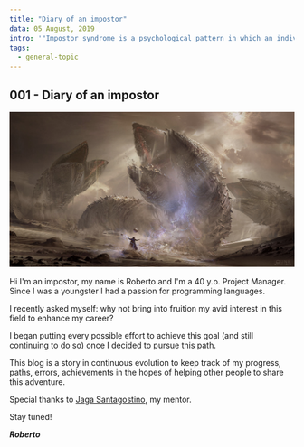 ```yaml
---
title: "Diary of an impostor"
data: 05 August, 2019
intro: '"Impostor syndrome is a psychological pattern in which an individual doubts their accomplishments despite external evidence of their competence"'
tags:
  - general-topic
---
```


## 001 - Diary of an impostor

![dune](../001/dune.jpg)

Hi I'm an impostor, my name is Roberto and I'm a 40 y.o. Project Manager. Since I was a youngster I had a passion for programming languages.

I recently asked myself: why not bring into fruition my avid interest in this field to enhance my career?

I began putting every possible effort to achieve this goal (and still continuing to do so) once I decided to pursue this path.

This blog is a story in continuous evolution to keep track of my progress, paths, errors, achievements in the hopes of helping other people to share this adventure.

Special thanks to [Jaga Santagostino](https://jagasantagostino.com/), my mentor.

Stay tuned!

**_Roberto_**
